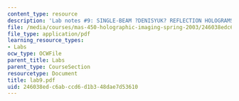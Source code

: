 ```yaml
---
content_type: resource
description: 'Lab notes #9: SINGLE-BEAM ?DENISYUK? REFLECTION HOLOGRAMS'
file: /media/courses/mas-450-holographic-imaging-spring-2003/246038edc6abccd6d1b348dae7d53610_lab9.pdf
file_type: application/pdf
learning_resource_types:
- Labs
ocw_type: OCWFile
parent_title: Labs
parent_type: CourseSection
resourcetype: Document
title: lab9.pdf
uid: 246038ed-c6ab-ccd6-d1b3-48dae7d53610
---
```

